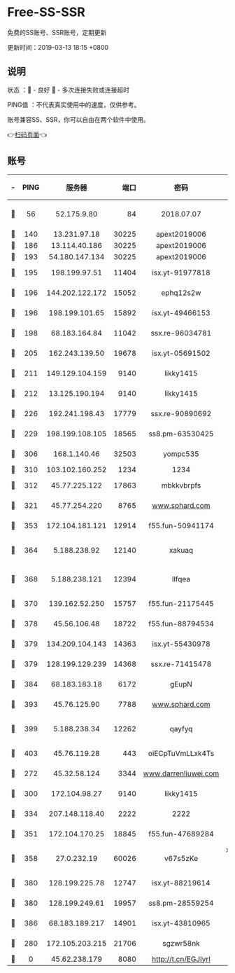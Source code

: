 # Free-SS-SSR

免费的SS账号、SSR账号，定期更新

更新时间：2019-03-13 18:15 +0800

## 说明

状态     ：🙂 - 良好 🙁 - 多次连接失败或连接超时

PING值   ：不代表真实使用中的速度，仅供参考。

账号兼容SS、SSR，你可以自由在两个软件中使用。

👉[扫码页面](https://liesauer.github.io/Free-SS-SSR/)👈

## 账号

|-|PING|服务器|端口|密码|加密方式|区域|
|:----:|:----:|:-----:|-----:|:----:|:----:|:----:|
|🙂|56|52.175.9.80|84|2018.07.07|chacha20-ietf-poly1305|HK|
|🙂|140|13.231.97.18|30225|apext2019006|chacha20|JP|
|🙂|186|13.114.40.186|30225|apext2019006|chacha20|JP|
|🙂|193|54.180.147.134|30225|apext2019006|chacha20|KR|
|🙂|195|198.199.97.51|11404|isx.yt-91977818|aes-256-cfb|US|
|🙂|196|144.202.122.172|15052|ephq12s2w|aes-256-cfb|US|
|🙂|196|198.199.101.65|15892|isx.yt-49466153|aes-256-cfb|US|
|🙂|198|68.183.164.84|11042|ssx.re-96034781|aes-256-cfb|US|
|🙂|205|162.243.139.50|19678|isx.yt-05691502|aes-256-cfb|US|
|🙂|211|149.129.104.159|9140|likky1415|aes-256-cfb|HK|
|🙂|212|13.125.190.194|9140|likky1415|aes-256-cfb|KR|
|🙂|226|192.241.198.43|17779|ssx.re-90890692|aes-256-cfb|US|
|🙂|229|198.199.108.105|18565|ss8.pm-63530425|aes-256-cfb|US|
|🙂|306|168.1.140.46|32503|yompc535|aes-256-cfb|AU|
|🙂|310|103.102.160.252|1234|1234|rc4-md5|JP|
|🙂|312|45.77.225.122|17863|mbkkvbrpfs|aes-256-cfb|GB|
|🙂|321|45.77.254.220|8765|www.sphard.com|aes-256-cfb|SG|
|🙂|353|172.104.181.121|12914|f55.fun-50941174|aes-256-cfb|SG|
|🙂|364|5.188.238.92|12140|xakuaq|chacha20-ietf-poly1305|BR|
|🙂|368|5.188.238.121|12394|llfqea|chacha20-ietf-poly1305|BR|
|🙂|370|139.162.52.250|15757|f55.fun-21175445|aes-256-cfb|SG|
|🙂|378|45.56.106.48|18722|f55.fun-88794534|aes-256-cfb|US|
|🙂|379|134.209.104.143|14363|isx.yt-55430978|aes-256-cfb|SG|
|🙂|379|128.199.129.239|14368|ssx.re-71415478|aes-256-cfb|SG|
|🙂|384|68.183.183.18|6172|gEupN|aes-256-cfb|SG|
|🙂|393|45.76.125.90|7788|www.sphard.com|aes-256-cfb|AU|
|🙂|399|5.188.238.34|12262|qayfyq|chacha20-ietf-poly1305|BR|
|🙂|403|45.76.119.28|443|oiECpTuVmLLxk4Ts|aes-256-cfb|AU|
|🙂|272|45.32.58.124|3344|www.darrenliuwei.com|aes-256-cfb|JP|
|🙂|300|172.104.98.27|9140|likky1415|aes-256-cfb|JP|
|🙂|334|207.148.118.40|2222|2222|aes-256-cfb|SG|
|🙂|351|172.104.170.25|18845|f55.fun-47689284|aes-256-cfb|SG|
|🙂|358|27.0.232.19|60026|v67s5zKe|xchacha20-ietf-poly1305|HK|
|🙂|380|128.199.225.78|12747|isx.yt-88219614|aes-256-cfb|SG|
|🙂|380|128.199.249.61|19957|ss8.pm-28559254|aes-256-cfb|SG|
|🙂|386|68.183.189.217|14901|isx.yt-43810965|aes-256-cfb|SG|
|🙁|280|172.105.203.215|21706|sgzwr58nk|aes-256-cfb|JP|
|🙁|0|45.62.238.179|8080|http://t.cn/EGJIyrl|rc4-md5|CA|
